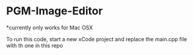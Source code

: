# PGM-Image-Editor
*currently only works for Mac OSX

To run this code, start a new xCode project and replace the main.cpp file with th one in this repo
